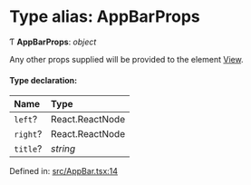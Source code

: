 # Type alias: AppBarProps

Ƭ **AppBarProps**: *object*

Any other props supplied will be provided to the element [View](https://reactnative.dev/docs/view).

#### Type declaration:

Name | Type |
:------ | :------ |
`left`? | React.ReactNode |
`right`? | React.ReactNode |
`title`? | *string* |

Defined in: [src/AppBar.tsx:14](https://github.com/minimal-ui/minimal-ui/blob/main/packages/minimalui/src/AppBar.tsx#L14)
